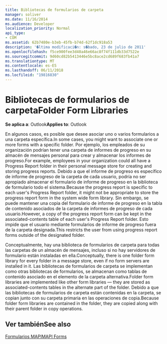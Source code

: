 ```yaml
---
title: Bibliotecas de formularios de carpeta
manager: soliver
ms.date: 11/16/2014
ms.audience: Developer
localization_priority: Normal
api_type:
- COM
ms.assetid: 62b7480e-b3eb-45fb-b74d-62f1dc918a53
description: '�ltima modificaci�n: s�bado, 23 de julio de 2011'
ms.openlocfilehash: f5ce900fee3d40a46e66ac8f74f111db33d7522e
ms.sourcegitcommit: 9d60cd82b5413446e5bc8ace2cd689f683fb41a7
ms.translationtype: MT
ms.contentlocale: es-ES
ms.lasthandoff: 06/11/2018
ms.locfileid: "19816830"
---
```

# <a name="folder-form-libraries"></a><span data-ttu-id="d4f36-103">Bibliotecas de formularios de carpeta</span><span class="sxs-lookup"><span data-stu-id="d4f36-103">Folder Form Libraries</span></span>

  
  
<span data-ttu-id="d4f36-104">**Se aplica a**: Outlook</span><span class="sxs-lookup"><span data-stu-id="d4f36-104">**Applies to**: Outlook</span></span> 
  
<span data-ttu-id="d4f36-105">En algunos casos, es posible que desee asociar uno o varios formularios a una carpeta específica.</span><span class="sxs-lookup"><span data-stu-id="d4f36-105">In some cases, you might want to associate one or more forms with a specific folder.</span></span> <span data-ttu-id="d4f36-106">Por ejemplo, los empleados de su organización podrían tener una carpeta de informes de progreso en su almacén de mensajes personal para crear y almacenar los informes de progreso.</span><span class="sxs-lookup"><span data-stu-id="d4f36-106">For example, employees in your organization could all have a Progress Report folder in their personal message store for creating and storing progress reports.</span></span> <span data-ttu-id="d4f36-107">Debido a que el informe de progreso es específico de informe de progreso de la carpeta de cada usuario, podría no ser apropiado almacenar el formulario de informe de progreso en la biblioteca de formulario todo el sistema.</span><span class="sxs-lookup"><span data-stu-id="d4f36-107">Because the progress report is specific to each user's Progress Report folder, it might not be appropriate to store the progress report form in the system wide form library.</span></span> <span data-ttu-id="d4f36-108">Sin embargo, se puede mantener una copia del formulario de informe de progreso en la tabla de contenido asociados de la carpeta de informes de progreso de cada usuario.</span><span class="sxs-lookup"><span data-stu-id="d4f36-108">However, a copy of the progress report form can be kept in the associated-contents table of each user's Progress Report folder.</span></span> <span data-ttu-id="d4f36-109">Esto impide que el usuario mediante formularios de informe de progreso fuera de la carpeta designada.</span><span class="sxs-lookup"><span data-stu-id="d4f36-109">This restricts the user from using progress report forms outside of the designated folder.</span></span>
  
<span data-ttu-id="d4f36-110">Conceptualmente, hay una biblioteca de formularios de carpeta para todas las carpetas de un almacén de mensajes, incluso si no hay servidores de formulario están instaladas en ella.</span><span class="sxs-lookup"><span data-stu-id="d4f36-110">Conceptually, there is one folder form library for every folder in a message store, even if no form servers are installed in it.</span></span> <span data-ttu-id="d4f36-111">Las bibliotecas de formularios de carpeta se implementan como otras bibliotecas de formularios, se almacenan como tablas de contenido asociado en el elemento de la carpeta alternativa.</span><span class="sxs-lookup"><span data-stu-id="d4f36-111">Folder form libraries are implemented like other form libraries — they are stored as associated-contents tables in the alternate part of the folder.</span></span> <span data-ttu-id="d4f36-112">Debido a que las bibliotecas de formularios de carpeta están contenidas en la carpeta, se copian junto con su carpeta primaria en las operaciones de copia.</span><span class="sxs-lookup"><span data-stu-id="d4f36-112">Because folder form libraries are contained in the folder, they are copied along with their parent folder in copy operations.</span></span>
  
## <a name="see-also"></a><span data-ttu-id="d4f36-113">Ver también</span><span class="sxs-lookup"><span data-stu-id="d4f36-113">See also</span></span>



[<span data-ttu-id="d4f36-114">Formularios MAPI</span><span class="sxs-lookup"><span data-stu-id="d4f36-114">MAPI Forms</span></span>](mapi-forms.md)

